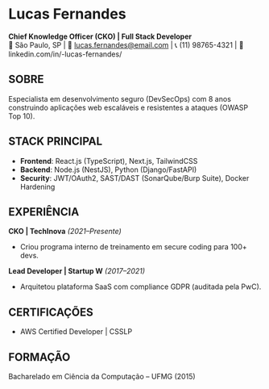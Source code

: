# Lucas Fernandes
**Chief Knowledge Officer (CKO) | Full Stack Developer**  
📍 São Paulo, SP | 📧 lucas.fernandes@email.com | 📞 (11) 98765-4321 | 🔗 linkedin.com/in/-lucas-fernandes/

## SOBRE  
Especialista em desenvolvimento seguro (DevSecOps) com 8 anos construindo aplicações web escaláveis e resistentes a ataques (OWASP Top 10).

## STACK PRINCIPAL  
- **Frontend**: React.js (TypeScript), Next.js, TailwindCSS  
- **Backend**: Node.js (NestJS), Python (Django/FastAPI)  
- **Security**: JWT/OAuth2, SAST/DAST (SonarQube/Burp Suite), Docker Hardening  

## EXPERIÊNCIA  
**CKO | TechInova** *(2021–Presente)*  
- Criou programa interno de treinamento em secure coding para 100+ devs.  

**Lead Developer | Startup W** *(2017–2021)*  
- Arquitetou plataforma SaaS com compliance GDPR (auditada pela PwC).  

## CERTIFICAÇÕES  
- AWS Certified Developer | CSSLP  

## FORMAÇÃO  
Bacharelado em Ciência da Computação – UFMG (2015)  